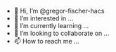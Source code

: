 - 👋 Hi, I’m @gregor-fischer-hacs
- 👀 I’m interested in ...
- 🌱 I’m currently learning ...
- 💞️ I’m looking to collaborate on ...
- 📫 How to reach me ...

<!---
gregor-fischer-hacs/gregor-fischer-hacs is a ✨ special ✨ repository because its `README.md` (this file) appears on your GitHub profile.
You can click the Preview link to take a look at your changes.
--->
